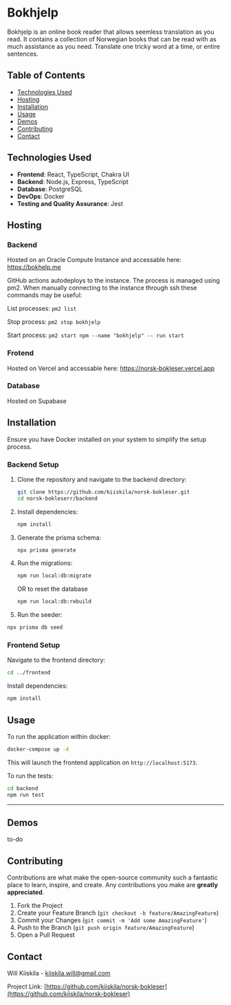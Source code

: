 # Bokhjelp

Bokhjelp is an online book reader that allows seemless translation as you read. It contains a collection of Norwegian books that can be read with as much assistance as you need. Translate one tricky word at a time, or entire sentences.

## Table of Contents

- [Technologies Used](#technologies-used)
- [Hosting](#hosting)
- [Installation](#installation)
- [Usage](#usage)
- [Demos](#demos)
- [Contributing](#contributing)
- [Contact](#contact)

## Technologies Used

- **Frontend**: React, TypeScript, Chakra UI
- **Backend**: Node.js, Express, TypeScript
- **Database**: PostgreSQL
- **DevOps**: Docker
- **Testing and Quality Assurance**: Jest

## Hosting

### Backend

Hosted on an Oracle Compute Instance and accessable here: https://bokhelp.me

GitHub actions autodeploys to the instance. The process is managed using pm2. When manually connecting to the instance through ssh these commands may be useful:

List processes: `pm2 list`

Stop process: `pm2 stop bokhjelp`

Start process: `pm2 start npm --name "bokhjelp" -- run start`

### Frotend

Hosted on Vercel and accessable here: https://norsk-bokleser.vercel.app

### Database

Hosted on Supabase

## Installation

Ensure you have Docker installed on your system to simplify the setup process.

### Backend Setup

1. Clone the repository and navigate to the backend directory:

   ```bash
   git clone https://github.com/kiiskila/norsk-bokleser.git
   cd norsk-bokleserr/backend
   ```

2. Install dependencies:

   ```bash
   npm install
   ```

3. Generate the prisma schema:

   ```bash
   npx prisma generate
   ```

4. Run the migrations:

   ```bash
   npm run local:db:migrate
   ```

   OR to reset the database

   ```bash
   npm run local:db:rebuild
   ```

5. Run the seeder:

```bash
npx prisma db seed
```

### Frontend Setup

Navigate to the frontend directory:

```bash
cd ../frontend
```

Install dependencies:

```bash
npm install
```

## Usage

To run the application within docker:

```bash
docker-compose up -d
```

This will launch the frontend application on `http://localhost:5173`.

To run the tests:

```bash
cd backend
npm run test
```

---

## Demos

to-do

## Contributing

Contributions are what make the open-source community such a fantastic place to learn, inspire, and create. Any contributions you make are **greatly appreciated**.

1. Fork the Project
2. Create your Feature Branch (`git checkout -b feature/AmazingFeature`)
3. Commit your Changes (`git commit -m 'Add some AmazingFeature'`)
4. Push to the Branch (`git push origin feature/AmazingFeature`)
5. Open a Pull Request

## Contact

Will Kiiskila - [kiiskila.will@gmail.com](mailto:kiiskila.will@gmail.com)

Project Link: [https://github.com/kiiskila/norsk-bokleser](https://github.com/kiiskila/norsk-bokleser)
